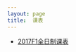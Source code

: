 ```yaml
---
layout: page
title:  课表
---
```



<!--
- [拍摄于20170208北京家中(二楼)](http://jiangzerui.cn/public/asset/video/shushu_tea.mp4)
-->
- [2017F1全日制课表](cufembaer.github.io/public/asset/schedule/F1.jpeg)